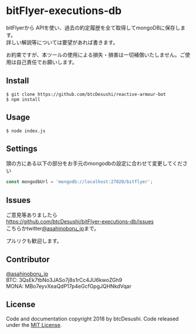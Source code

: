 # bitFlyer-executions-db

bitFlyerから APIを使い、過去の約定履歴を全て取得してmongoDBに保存します。  
詳しい解説等については要望があれば書きます。

お約束ですが、本ツールの使用による損失・損害は一切補償いたしません。ご使用は自己責任でお願いします。

## Install

```shell
$ git clone https://github.com/btcDesushi/reactive-armour-bot
$ npm install
```

## Usage

```shell
$ node index.js
```
## Settings

頭の方にある以下の部分をお手元のmongodbの設定に合わせて変更してください

```javascript
const mongodbUrl = 'mongodb://localhost:27020/bitflyer';
```

## Issues

ご意見等ありましたら  
https://github.com/btcDesushi/bitFlyer-executions-db/issues  
こちらかtwitter[@asahinoboru_jp](https://twitter.com/asahinoboru_jp)まで。  

プルリクも歓迎します。

## Contributor
[@asahinoboru_jp](https://twitter.com/asahinoboru_jp)  
BTC: 3QsEk7tbNo3JASo7j8s1rCc4JU6kwoZGh9  
MONA: MBo7eyvXeaQdP17p4eGcfGpgJQHNkdVqar  

## License
Code and documentation copyright 2018 by btcDesushi. Code released under the [MIT License](https://github.com/kokushin/node-twatch/blob/master/LICENSE).
